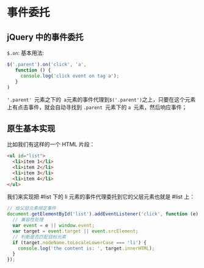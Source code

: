 # 事件委托
## jQuery 中的事件委托    
`$.on`: 基本用法:     
```javascript
$('.parent').on('click', 'a', 
   function () { 
     console.log('click event on tag a');
   }
)
```
`'.parent' `元素之下的` a`元素的事件代理到`$('.parent')`之上，只要在这个元素上有点击事件，就会自动寻找到 `.parent `元素下的 `a `元素，然后响应事件；    

## 原生基本实现    
比如我们有这样的一个 HTML 片段：    
```html
<ul id="list">
  <li>item 1</li>
  <li>item 2</li>
  <li>item 3</li>
  <li>item 4</li>
</ul>
```    
我们来实现把 #list 下的 li 元素的事件代理委托到它的父层元素也就是 #list 上：    
```javascript
// 给父层元素绑定事件
document.getElementById('list').addEventListener('click', function (e) {
  // 兼容性处理
  var event = e || window.event;
  var target = event.target || event.srcElement;
  // 判断是否匹配目标元素
  if (target.nodeName.toLocaleLowerCase === 'li') {
    console.log('the content is: ', target.innerHTML);
  }
});
```
